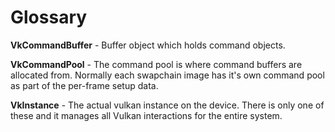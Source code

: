 # Glossary

**VkCommandBuffer** - Buffer object which holds command objects.

**VkCommandPool** - The command pool is where command buffers are allocated from. Normally each swapchain image has it's own command pool as part of the per-frame setup data.

**VkInstance** - The actual vulkan instance on the device. There is only one of these and it manages all Vulkan interactions for the entire system.
